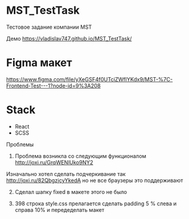 # MST_TestTask
Тестовое задание компании MST

Демо https://vladislav747.github.io/MST_TestTask/

# Figma макет

 https://www.figma.com/file/yXeGSF4f0UTciZWfIYKdx9/MST-%7C-Frontend-Test---1?node-id=9%3A208

 # Stack
 - React
 - SCSS


Проблемы

1. Проблема возникла со следующим функционалом http://joxi.ru/GrqWENlUko9NY2 

Изначально хотел сделать подчеркивание так http://joxi.ru/82QbgzjcyYkedA но не все браузеры это поддерживают

2. Сделал шапку fixed в макете этого не было

5. 398 строка style.css прелагается сделать padding 5 % слева и справа 10% и  передеделать макет

